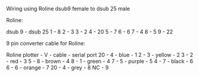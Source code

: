 

Wiring using Roline dsub9 female to dsub 25 male

Roline:

dsub  9 - dsub 25
      1 - 8
      2 - 3
      3 - 2
      4 - 20
      5 - 7
      6 - 6
      7 - 4
      8 - 5
      9 - 22

9 pin converter cable for Roline:

Roline
plotter - V - cable  - serial port
     20 - 4 - blue   - 1
      2 - 3 - yellow - 2
      3 - 2 - red    - 3
      5 - 8 - brown  - 4
      8 - 1 - green  - 4
      7 - 5 - purple - 5
      4 - 7 - black  - 6
      6 - 6 - orange - 7
     20 - 4 - grey   - 8
              NC     - 9
